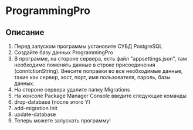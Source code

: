 # ProgrammingPro
## Описание

1. Перед запуском программы установите СУБД PostgreSQL
2. Создайте базу данных ProgrammingPro
3. В программе, на стороне сервера, есть файл "appsettings.json", там необходимо поменять данные в строке присоединения (conntctionString). Внесите поправки во все необходимые данные, такие как сервер, хост, порт, имя пользователя, пароль, базы данных.
4. На стороне сервера удалите папку Migrations
5. На консоле Package Manager Console введите следующие команды
6. drop-database (после этого Y)
7. add-migration Init
8. update-database
9. Теперь можете запускать программу!
